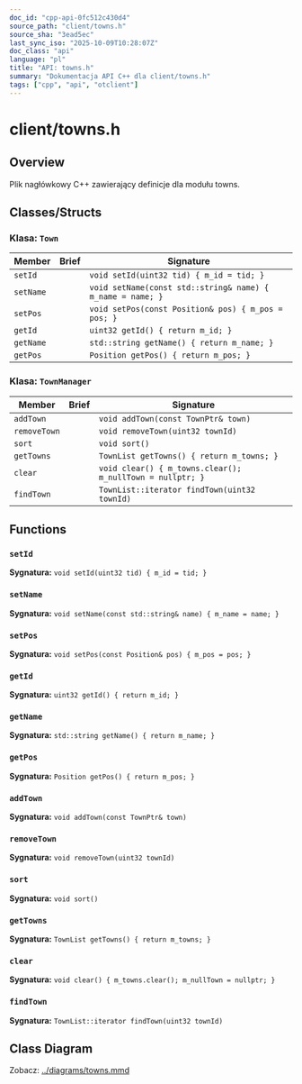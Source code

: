 ```yaml
---
doc_id: "cpp-api-0fc512c430d4"
source_path: "client/towns.h"
source_sha: "3ead5ec"
last_sync_iso: "2025-10-09T10:28:07Z"
doc_class: "api"
language: "pl"
title: "API: towns.h"
summary: "Dokumentacja API C++ dla client/towns.h"
tags: ["cpp", "api", "otclient"]
---
```


# client/towns.h

## Overview

Plik nagłówkowy C++ zawierający definicje dla modułu towns.

## Classes/Structs

### Klasa: `Town`

| Member | Brief | Signature |
|--------|-------|-----------|
| `setId` |  | `void setId(uint32 tid) { m_id = tid; }` |
| `setName` |  | `void setName(const std::string& name) { m_name = name; }` |
| `setPos` |  | `void setPos(const Position& pos) { m_pos = pos; }` |
| `getId` |  | `uint32 getId() { return m_id; }` |
| `getName` |  | `std::string getName() { return m_name; }` |
| `getPos` |  | `Position getPos() { return m_pos; }` |

### Klasa: `TownManager`

| Member | Brief | Signature |
|--------|-------|-----------|
| `addTown` |  | `void addTown(const TownPtr& town)` |
| `removeTown` |  | `void removeTown(uint32 townId)` |
| `sort` |  | `void sort()` |
| `getTowns` |  | `TownList getTowns() { return m_towns; }` |
| `clear` |  | `void clear() { m_towns.clear(); m_nullTown = nullptr; }` |
| `findTown` |  | `TownList::iterator findTown(uint32 townId)` |

## Functions

### `setId`

**Sygnatura:** `void setId(uint32 tid) { m_id = tid; }`

### `setName`

**Sygnatura:** `void setName(const std::string& name) { m_name = name; }`

### `setPos`

**Sygnatura:** `void setPos(const Position& pos) { m_pos = pos; }`

### `getId`

**Sygnatura:** `uint32 getId() { return m_id; }`

### `getName`

**Sygnatura:** `std::string getName() { return m_name; }`

### `getPos`

**Sygnatura:** `Position getPos() { return m_pos; }`

### `addTown`

**Sygnatura:** `void addTown(const TownPtr& town)`

### `removeTown`

**Sygnatura:** `void removeTown(uint32 townId)`

### `sort`

**Sygnatura:** `void sort()`

### `getTowns`

**Sygnatura:** `TownList getTowns() { return m_towns; }`

### `clear`

**Sygnatura:** `void clear() { m_towns.clear(); m_nullTown = nullptr; }`

### `findTown`

**Sygnatura:** `TownList::iterator findTown(uint32 townId)`

## Class Diagram

Zobacz: [../diagrams/towns.mmd](../diagrams/towns.mmd)
